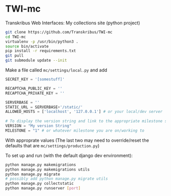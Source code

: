 # TWI-mc
 Transkribus Web Interfaces: My collections site (python project)

```bash
git clone https://github.com/Transkribus/TWI-mc
cd TWI-mc
virtualenv -p /usr/bin/python3 .
source bin/activate
pip install -r requirements.txt
git pull
git submodule update --init

```

Make a file called `mc/settings/local.py` and add

```python
SECRET_KEY = '[somestuff]'

RECAPTCHA_PUBLIC_KEY = ''
RECAPTCHA_PRIVATE_KEY = ''

SERVERBASE = ''
STATIC_URL = SERVERBASE+'/static/'
ALLOWED_HOSTS = ['localhost', '127.0.0.1'] # or your local/dev server
    
# To display the version string and link to the appropriate milestone set the following:
VERSION = "My version String"
MILESTONE = "1" # or whatever milestone you are on/working to
```

With approprate values (The last two may need to override/reset the defaults that are `mc/settings/production.py`)

To set up and run (with the default django dev environment):

```bash
python manage.py makemigrations
python manage.py makemigrations utils
python manage.py migrate
# possibly add python manage.py migrate utils
python manage.py collectstatic
python manage.py runserver [port]

```
